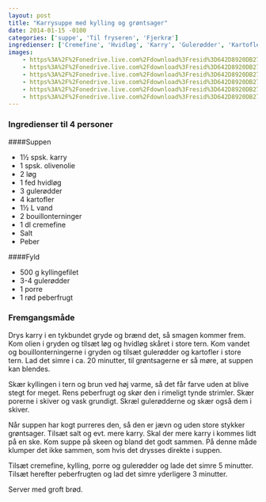 ```yaml
---
layout: post
title: "Karrysuppe med kylling og grøntsager"
date: 2014-01-15 -0100
categories: ['suppe', 'Til fryseren', 'Fjerkræ']
ingredienser: ['Cremefine', 'Hvidløg', 'Karry', 'Gulerødder', 'Kartofler', 'Kylling', 'Porre', 'Peberfrugt', 'Løg']
images:
    - https%3A%2F%2Fonedrive.live.com%2Fdownload%3Fresid%3D642D8920DB2784EE!126132
    - https%3A%2F%2Fonedrive.live.com%2Fdownload%3Fresid%3D642D8920DB2784EE!126135
    - https%3A%2F%2Fonedrive.live.com%2Fdownload%3Fresid%3D642D8920DB2784EE!126134
    - https%3A%2F%2Fonedrive.live.com%2Fdownload%3Fresid%3D642D8920DB2784EE!126137
    - https%3A%2F%2Fonedrive.live.com%2Fdownload%3Fresid%3D642D8920DB2784EE!126133
    - https%3A%2F%2Fonedrive.live.com%2Fdownload%3Fresid%3D642D8920DB2784EE!126136
---
```

### Ingredienser til 4 personer
####Suppen
-  1½ spsk. karry
-  1 spsk. olivenolie
-  2 løg
-  1 fed hvidløg
-  3 gulerødder
-  4 kartofler
-  1½ L vand
-  2 bouillonterninger
-  1 dl cremefine
-  Salt
-  Peber

####Fyld
-  500 g kyllingefilet
-  3-4 gulerødder
-  1 porre
-  1 rød peberfrugt


### Fremgangsmåde
Drys karry i en tykbundet gryde og brænd det, så smagen kommer frem. Kom olien i gryden og tilsæt løg og hvidløg skåret i store tern. Kom vandet og bouillonterningerne i gryden og tilsæt gulerødder og kartofler i store tern. Lad det simre i ca. 20 minutter, til grøntsagerne er så møre, at suppen kan blendes.

Skær kyllingen i tern og brun ved høj varme, så det får farve uden at blive stegt for meget. Rens peberfrugt og skør den i rimeligt tynde strimler. Skær porerne i skiver og vask grundigt. Skræl gulerødderne og skær også dem i skiver.

Når suppen har kogt purreres den, så den er jævn og uden store stykker grøntsager. Tilsæt salt og evt. mere karry. Skal der mere karry i kommes lidt på en ske. Kom suppe på skeen og bland det godt sammen. På denne måde klumper det ikke sammen, som hvis det drysses direkte i suppen. 

Tilsæt cremefine, kylling, porre og gulerødder og lade det simre 5 minutter. Tilsæt herefter peberfrugten og lad det simre yderligere 3 minutter.

Server med groft brød.
